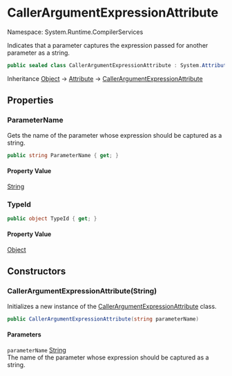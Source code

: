 # CallerArgumentExpressionAttribute

Namespace: System.Runtime.CompilerServices

Indicates that a parameter captures the expression passed for another parameter as a string.

```csharp
public sealed class CallerArgumentExpressionAttribute : System.Attribute
```

Inheritance [Object](https://docs.microsoft.com/en-us/dotnet/api/system.object) → [Attribute](https://docs.microsoft.com/en-us/dotnet/api/system.attribute) → [CallerArgumentExpressionAttribute](./system.runtime.compilerservices.callerargumentexpressionattribute.md)

## Properties

### **ParameterName**

Gets the name of the parameter whose expression should be captured as a string.

```csharp
public string ParameterName { get; }
```

#### Property Value

[String](https://docs.microsoft.com/en-us/dotnet/api/system.string)<br>

### **TypeId**

```csharp
public object TypeId { get; }
```

#### Property Value

[Object](https://docs.microsoft.com/en-us/dotnet/api/system.object)<br>

## Constructors

### **CallerArgumentExpressionAttribute(String)**

Initializes a new instance of the [CallerArgumentExpressionAttribute](https://docs.microsoft.com/en-us/dotnet/api/system.runtime.compilerservices.callerargumentexpressionattribute) class.

```csharp
public CallerArgumentExpressionAttribute(string parameterName)
```

#### Parameters

`parameterName` [String](https://docs.microsoft.com/en-us/dotnet/api/system.string)<br>
The name of the parameter whose expression should be captured as a string.
